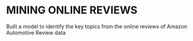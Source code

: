 # MINING ONLINE REVIEWS
Built a model  to identify the key topics from the online reviews of Amazon Automotive Review data

